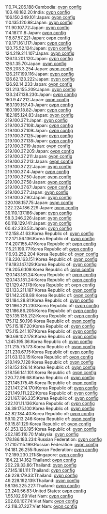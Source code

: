 110.74.206.188:Cambodia: [ovpn config](vpn/110_74_206_188.ovpn)  
103.48.182.20:India: [ovpn config](vpn/103_48_182_20.ovpn)  
106.150.249.101:Japan: [ovpn config](vpn/106_150_249_101.ovpn)  
110.135.120.88:Japan: [ovpn config](vpn/110_135_120_88.ovpn)  
111.90.107.72:Japan: [ovpn config](vpn/111_90_107_72.ovpn)  
114.187.11.8:Japan: [ovpn config](vpn/114_187_11_8.ovpn)  
118.87.57.221:Japan: [ovpn config](vpn/118_87_57_221.ovpn)  
119.171.161.117:Japan: [ovpn config](vpn/119_171_161_117.ovpn)  
120.75.52.124:Japan: [ovpn config](vpn/120_75_52_124.ovpn)  
124.219.211.107:Japan: [ovpn config](vpn/124_219_211_107.ovpn)  
126.13.201.120:Japan: [ovpn config](vpn/126_13_201_120.ovpn)  
126.1.35.70:Japan: [ovpn config](vpn/126_1_35_70.ovpn)  
126.203.3.254:Japan: [ovpn config](vpn/126_203_3_254.ovpn)  
126.217.199.116:Japan: [ovpn config](vpn/126_217_199_116.ovpn)  
126.62.123.222:Japan: [ovpn config](vpn/126_62_123_222.ovpn)  
126.92.14.233:Japan: [ovpn config](vpn/126_92_14_233.ovpn)  
131.213.155.209:Japan: [ovpn config](vpn/131_213_155_209.ovpn)  
133.247.138.230:Japan: [ovpn config](vpn/133_247_138_230.ovpn)  
150.9.47.212:Japan: [ovpn config](vpn/150_9_47_212.ovpn)  
163.139.157.43:Japan: [ovpn config](vpn/163_139_157_43.ovpn)  
180.199.18.82:Japan: [ovpn config](vpn/180_199_18_82.ovpn)  
182.165.124.83:Japan: [ovpn config](vpn/182_165_124_83.ovpn)  
219.100.37.1:Japan: [ovpn config](vpn/219_100_37_1.ovpn)  
219.100.37.108:Japan: [ovpn config](vpn/219_100_37_108.ovpn)  
219.100.37.109:Japan: [ovpn config](vpn/219_100_37_109.ovpn)  
219.100.37.125:Japan: [ovpn config](vpn/219_100_37_125.ovpn)  
219.100.37.138:Japan: [ovpn config](vpn/219_100_37_138.ovpn)  
219.100.37.19:Japan: [ovpn config](vpn/219_100_37_19.ovpn)  
219.100.37.205:Japan: [ovpn config](vpn/219_100_37_205.ovpn)  
219.100.37.211:Japan: [ovpn config](vpn/219_100_37_211.ovpn)  
219.100.37.213:Japan: [ovpn config](vpn/219_100_37_213.ovpn)  
219.100.37.22:Japan: [ovpn config](vpn/219_100_37_22.ovpn)  
219.100.37.4:Japan: [ovpn config](vpn/219_100_37_4.ovpn)  
219.100.37.50:Japan: [ovpn config](vpn/219_100_37_50.ovpn)  
219.100.37.58:Japan: [ovpn config](vpn/219_100_37_58.ovpn)  
219.100.37.67:Japan: [ovpn config](vpn/219_100_37_67.ovpn)  
219.100.37.7:Japan: [ovpn config](vpn/219_100_37_7.ovpn)  
219.100.37.90:Japan: [ovpn config](vpn/219_100_37_90.ovpn)  
220.108.157.75:Japan: [ovpn config](vpn/220_108_157_75.ovpn)  
222.224.186.229:Japan: [ovpn config](vpn/222_224_186_229.ovpn)  
39.110.137.186:Japan: [ovpn config](vpn/39_110_137_186.ovpn)  
58.3.246.226:Japan: [ovpn config](vpn/58_3_246_226.ovpn)  
60.119.129.141:Japan: [ovpn config](vpn/60_119_129_141.ovpn)  
60.42.233.53:Japan: [ovpn config](vpn/60_42_233_53.ovpn)  
112.158.41.63:Korea Republic of: [ovpn config](vpn/112_158_41_63.ovpn)  
112.171.56.136:Korea Republic of: [ovpn config](vpn/112_171_56_136.ovpn)  
114.207.155.47:Korea Republic of: [ovpn config](vpn/114_207_155_47.ovpn)  
115.21.199.77:Korea Republic of: [ovpn config](vpn/115_21_199_77.ovpn)  
116.93.252.204:Korea Republic of: [ovpn config](vpn/116_93_252_204.ovpn)  
118.220.163.151:Korea Republic of: [ovpn config](vpn/118_220_163_151.ovpn)  
119.193.147.129:Korea Republic of: [ovpn config](vpn/119_193_147_129.ovpn)  
119.205.6.109:Korea Republic of: [ovpn config](vpn/119_205_6_109.ovpn)  
120.143.181.24:Korea Republic of: [ovpn config](vpn/120_143_181_24.ovpn)  
120.143.181.24:Korea Republic of: [ovpn config](vpn/120_143_181_24.ovpn)  
121.129.47.178:Korea Republic of: [ovpn config](vpn/121_129_47_178.ovpn)  
121.133.211.187:Korea Republic of: [ovpn config](vpn/121_133_211_187.ovpn)  
121.142.208.89:Korea Republic of: [ovpn config](vpn/121_142_208_89.ovpn)  
121.184.28.81:Korea Republic of: [ovpn config](vpn/121_184_28_81.ovpn)  
121.186.221.230:Korea Republic of: [ovpn config](vpn/121_186_221_230.ovpn)  
121.186.86.205:Korea Republic of: [ovpn config](vpn/121_186_86_205.ovpn)  
125.135.135.212:Korea Republic of: [ovpn config](vpn/125_135_135_212.ovpn)  
175.112.50.196:Korea Republic of: [ovpn config](vpn/175_112_50_196.ovpn)  
175.115.187.20:Korea Republic of: [ovpn config](vpn/175_115_187_20.ovpn)  
175.115.241.107:Korea Republic of: [ovpn config](vpn/175_115_241_107.ovpn)  
180.69.102.178:Korea Republic of: [ovpn config](vpn/180_69_102_178.ovpn)  
1.245.195.36:Korea Republic of: [ovpn config](vpn/1_245_195_36.ovpn)  
211.215.75.173:Korea Republic of: [ovpn config](vpn/211_215_75_173.ovpn)  
211.230.67.15:Korea Republic of: [ovpn config](vpn/211_230_67_15.ovpn)  
211.63.130.15:Korea Republic of: [ovpn config](vpn/211_63_130_15.ovpn)  
218.149.7.128:Korea Republic of: [ovpn config](vpn/218_149_7_128.ovpn)  
218.152.126.14:Korea Republic of: [ovpn config](vpn/218_152_126_14.ovpn)  
218.156.141.101:Korea Republic of: [ovpn config](vpn/218_156_141_101.ovpn)  
220.72.99.68:Korea Republic of: [ovpn config](vpn/220_72_99_68.ovpn)  
221.145.175.45:Korea Republic of: [ovpn config](vpn/221_145_175_45.ovpn)  
221.147.214.170:Korea Republic of: [ovpn config](vpn/221_147_214_170.ovpn)  
221.149.111.222:Korea Republic of: [ovpn config](vpn/221_149_111_222.ovpn)  
221.167.196.235:Korea Republic of: [ovpn config](vpn/221_167_196_235.ovpn)  
222.101.11.136:Korea Republic of: [ovpn config](vpn/222_101_11_136.ovpn)  
36.39.175.100:Korea Republic of: [ovpn config](vpn/36_39_175_100.ovpn)  
42.82.184.40:Korea Republic of: [ovpn config](vpn/42_82_184_40.ovpn)  
59.10.213.246:Korea Republic of: [ovpn config](vpn/59_10_213_246.ovpn)  
59.15.81.129:Korea Republic of: [ovpn config](vpn/59_15_81_129.ovpn)  
61.253.126.195:Korea Republic of: [ovpn config](vpn/61_253_126_195.ovpn)  
202.185.110.70:Malaysia: [ovpn config](vpn/202_185_110_70.ovpn)  
178.186.183.234:Russian Federation: [ovpn config](vpn/178_186_183_234.ovpn)  
217.107.115.199:Russian Federation: [ovpn config](vpn/217_107_115_199.ovpn)  
94.181.26.255:Russian Federation: [ovpn config](vpn/94_181_26_255.ovpn)  
112.199.230.211:Singapore: [ovpn config](vpn/112_199_230_211.ovpn)  
184.22.14.162:Thailand: [ovpn config](vpn/184_22_14_162.ovpn)  
202.29.33.86:Thailand: [ovpn config](vpn/202_29_33_86.ovpn)  
27.145.181.111:Thailand: [ovpn config](vpn/27_145_181_111.ovpn)  
49.228.179.33:Thailand: [ovpn config](vpn/49_228_179_33.ovpn)  
49.228.192.139:Thailand: [ovpn config](vpn/49_228_192_139.ovpn)  
58.136.225.227:Thailand: [ovpn config](vpn/58_136_225_227.ovpn)  
23.240.56.83:United States: [ovpn config](vpn/23_240_56_83.ovpn)  
1.55.102.99:Viet Nam: [ovpn config](vpn/1_55_102_99.ovpn)  
202.60.107.74:Viet Nam: [ovpn config](vpn/202_60_107_74.ovpn)  
42.118.37.227:Viet Nam: [ovpn config](vpn/42_118_37_227.ovpn)  
